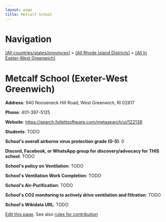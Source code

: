 ```yaml
---
layout: page
title: Metcalf School
---
```

# Navigation

[[All countries/states/provinces]](../../..) > [[All Rhode Island Districts]](../..) > [[All In Exeter-West Greenwich]](..)

# Metcalf School (Exeter-West Greenwich)

**Address**: 940 Nooseneck Hill Road, West Greenwich, RI 02817

**Phone**: 401-397-5125

**Website**: <https://search.follettsoftware.com/metasearch/ui/122138>

**Students**: TODO

**School's overall airborne virus protection grade (0-5)**: 0

**Discord, Facebook, or WhatsApp group for discovery/advocacy for THIS school**: TODO

**School's policy on Ventilation**: TODO

**School's Ventilation Work Completion**: TODO

**School's Air-Purification**: TODO

**School's CO2 monitoring to actively drive ventilation and filtration**: TODO

**School's Wikidata URL**: TODO


[Edit this page](https://github.com/ventilate-schools/RI/edit/main/./Exeter-West_Greenwich/Metcalf_School.md). See also [rules for contribution](../../../contribution-rules/)